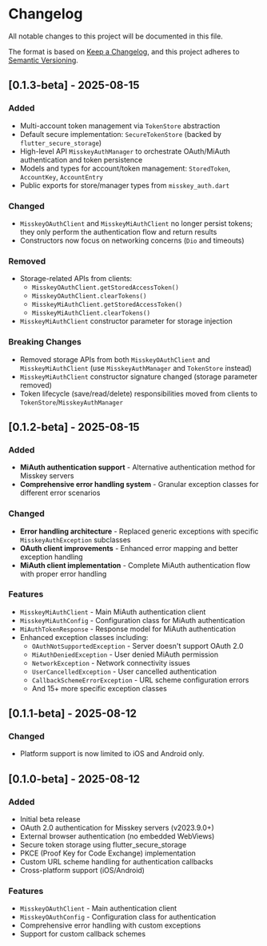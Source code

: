 # Changelog

All notable changes to this project will be documented in this file.

The format is based on [Keep a Changelog](https://keepachangelog.com/en/1.0.0/),
and this project adheres to [Semantic Versioning](https://semver.org/spec/v2.0.0.html).

## [0.1.3-beta] - 2025-08-15

### Added
- Multi-account token management via `TokenStore` abstraction
- Default secure implementation: `SecureTokenStore` (backed by `flutter_secure_storage`)
- High-level API `MisskeyAuthManager` to orchestrate OAuth/MiAuth authentication and token persistence
- Models and types for account/token management: `StoredToken`, `AccountKey`, `AccountEntry`
- Public exports for store/manager types from `misskey_auth.dart`

### Changed
- `MisskeyOAuthClient` and `MisskeyMiAuthClient` no longer persist tokens; they only perform the authentication flow and return results
- Constructors now focus on networking concerns (`Dio` and timeouts)

### Removed
- Storage-related APIs from clients:
  - `MisskeyOAuthClient.getStoredAccessToken()`
  - `MisskeyOAuthClient.clearTokens()`
  - `MisskeyMiAuthClient.getStoredAccessToken()`
  - `MisskeyMiAuthClient.clearTokens()`
- `MisskeyMiAuthClient` constructor parameter for storage injection

### Breaking Changes
- Removed storage APIs from both `MisskeyOAuthClient` and `MisskeyMiAuthClient` (use `MisskeyAuthManager` and `TokenStore` instead)
- `MisskeyMiAuthClient` constructor signature changed (storage parameter removed)
- Token lifecycle (save/read/delete) responsibilities moved from clients to `TokenStore`/`MisskeyAuthManager`

## [0.1.2-beta] - 2025-08-15

### Added
- **MiAuth authentication support** - Alternative authentication method for Misskey servers
- **Comprehensive error handling system** - Granular exception classes for different error scenarios

### Changed
- **Error handling architecture** - Replaced generic exceptions with specific `MisskeyAuthException` subclasses
- **OAuth client improvements** - Enhanced error mapping and better exception handling
- **MiAuth client implementation** - Complete MiAuth authentication flow with proper error handling

### Features
- `MisskeyMiAuthClient` - Main MiAuth authentication client
- `MisskeyMiAuthConfig` - Configuration class for MiAuth authentication
- `MiAuthTokenResponse` - Response model for MiAuth authentication
- Enhanced exception classes including:
  - `OAuthNotSupportedException` - Server doesn't support OAuth 2.0
  - `MiAuthDeniedException` - User denied MiAuth permission
  - `NetworkException` - Network connectivity issues
  - `UserCancelledException` - User cancelled authentication
  - `CallbackSchemeErrorException` - URL scheme configuration errors
  - And 15+ more specific exception classes

## [0.1.1-beta] - 2025-08-12

### Changed
- Platform support is now limited to iOS and Android only.

## [0.1.0-beta] - 2025-08-12

### Added
- Initial beta release
- OAuth 2.0 authentication for Misskey servers (v2023.9.0+)
- External browser authentication (no embedded WebViews)
- Secure token storage using flutter_secure_storage
- PKCE (Proof Key for Code Exchange) implementation
- Custom URL scheme handling for authentication callbacks
- Cross-platform support (iOS/Android)

### Features
- `MisskeyOAuthClient` - Main authentication client
- `MisskeyOAuthConfig` - Configuration class for authentication
- Comprehensive error handling with custom exceptions
- Support for custom callback schemes